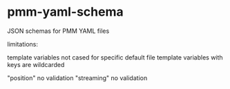 # pmm-yaml-schema
JSON schemas for PMM YAML files

limitations:

template variables not cased for specific default file
template variables with keys are wildcarded

"position" no validation
"streaming" no validation